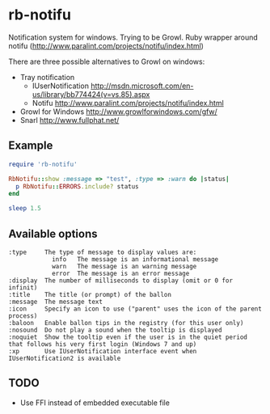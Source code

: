 # rb-notifu

Notification system for windows. Trying to be Growl. 
Ruby wrapper around notifu (http://www.paralint.com/projects/notifu/index.html)

There are three possible alternatives to Growl on windows:

 - Tray notification 
   - IUserNotification http://msdn.microsoft.com/en-us/library/bb774424(v=vs.85).aspx
   - Notifu http://www.paralint.com/projects/notifu/index.html
 - Growl for Windows http://www.growlforwindows.com/gfw/
 - Snarl http://www.fullphat.net/

## Example

```ruby
require 'rb-notifu'

RbNotifu::show :message => "test", :type => :warn do |status|
  p RbNotifu::ERRORS.include? status
end

sleep 1.5
```

## Available options

```
:type     The type of message to display values are:
            info   The message is an informational message
            warn   The message is an warning message
            error  The message is an error message
:display  The number of milliseconds to display (omit or 0 for infinit)
:title    The title (or prompt) of the ballon
:message  The message text
:icon     Specify an icon to use ("parent" uses the icon of the parent process)
:baloon   Enable ballon tips in the registry (for this user only)
:nosound  Do not play a sound when the tooltip is displayed
:noquiet  Show the tooltip even if the user is in the quiet period that follows his very first login (Windows 7 and up)
:xp       Use IUserNotification interface event when IUserNotification2 is available
```

## TODO

 - Use FFI instead of embedded executable file
